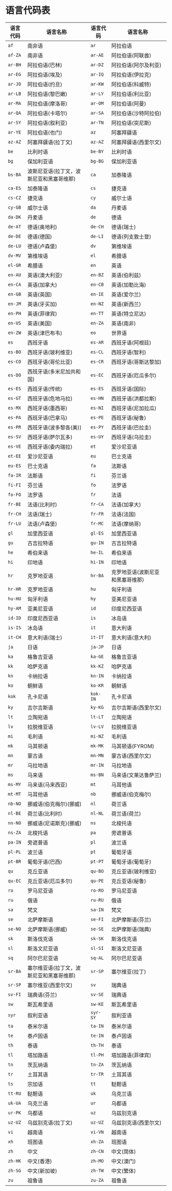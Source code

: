 # 语言代码表

| **语言代码** | **语言名称**                             | **语言代码** | **语言名称**                     |
| ------------ | ---------------------------------------- | ------------ | -------------------------------- |
| `af`         | 南非语                                   | `ar`         | 阿拉伯语                         |
| `af-ZA`      | 南非语                                   | `ar-AE`      | 阿拉伯语(阿联酋)                 |
| `ar-BH`      | 阿拉伯语(巴林)                           | `ar-DZ`      | 阿拉伯语(阿尔及利亚)             |
| `ar-EG`      | 阿拉伯语(埃及)                           | `ar-IQ`      | 阿拉伯语(伊拉克)                 |
| `ar-JO`      | 阿拉伯语(约旦)                           | `ar-KW`      | 阿拉伯语(科威特)                 |
| `ar-LB`      | 阿拉伯语(黎巴嫩)                         | `ar-LY`      | 阿拉伯语(利比亚)                 |
| `ar-MA`      | 阿拉伯语(摩洛哥)                         | `ar-OM`      | 阿拉伯语(阿曼)                   |
| `ar-QA`      | 阿拉伯语(卡塔尔)                         | `ar-SA`      | 阿拉伯语(沙特阿拉伯)             |
| `ar-SY`      | 阿拉伯语(叙利亚)                         | `ar-TN`      | 阿拉伯语(突尼斯)                 |
| `ar-YE`      | 阿拉伯语(也门)                           | `az`         | 阿塞拜疆语                       |
| `az-AZ`      | 阿塞拜疆语(拉丁文)                       | `az-AZ`      | 阿塞拜疆语(西里尔文)             |
| `be`         | 比利时语                                 | `be-BY`      | 比利时语                         |
| `bg`         | 保加利亚语                               | `bg-BG`      | 保加利亚语                       |
| `bs-BA`      | 波斯尼亚语(拉丁文，波斯尼亚和黑塞哥维那) | `ca`         | 加泰隆语                         |
| `ca-ES`      | 加泰隆语                                 | `cs`         | 捷克语                           |
| `cs-CZ`      | 捷克语                                   | `cy`         | 威尔士语                         |
| `cy-GB`      | 威尔士语                                 | `da`         | 丹麦语                           |
| `da-DK`      | 丹麦语                                   | `de`         | 德语                             |
| `de-AT`      | 德语(奥地利)                             | `de-CH`      | 德语(瑞士)                       |
| `de-DE`      | 德语(德国)                               | `de-LI`      | 德语(列支敦士登)                 |
| `de-LU`      | 德语(卢森堡)                             | `dv`         | 第维埃语                         |
| `dv-MV`      | 第维埃语                                 | `el`         | 希腊语                           |
| `el-GR`      | 希腊语                                   | `en`         | 英语                             |
| `en-AU`      | 英语(澳大利亚)                           | `en-BZ`      | 英语(伯利兹)                     |
| `en-CA`      | 英语(加拿大)                             | `en-CB`      | 英语(加勒比海)                   |
| `en-GB`      | 英语(英国)                               | `en-IE`      | 英语(爱尔兰)                     |
| `en-JM`      | 英语(牙买加)                             | `en-NZ`      | 英语(新西兰)                     |
| `en-PH`      | 英语(菲律宾)                             | `en-TT`      | 英语(特立尼达)                   |
| `en-US`      | 英语(美国)                               | `en-ZA`      | 英语(南非)                       |
| `en-ZW`      | 英语(津巴布韦)                           | `eo`         | 世界语                           |
| `es`         | 西班牙语                                 | `es-AR`      | 西班牙语(阿根廷)                 |
| `es-BO`      | 西班牙语(玻利维亚)                       | `es-CL`      | 西班牙语(智利)                   |
| `es-CO`      | 西班牙语(哥伦比亚)                       | `es-CR`      | 西班牙语(哥斯达黎加)             |
| `es-DO`      | 西班牙语(多米尼加共和国)                 | `es-EC`      | 西班牙语(厄瓜多尔)               |
| `es-ES`      | 西班牙语(传统)                           | `es-ES`      | 西班牙语(国际)                   |
| `es-GT`      | 西班牙语(危地马拉)                       | `es-HN`      | 西班牙语(洪都拉斯)               |
| `es-MX`      | 西班牙语(墨西哥)                         | `es-NI`      | 西班牙语(尼加拉瓜)               |
| `es-PA`      | 西班牙语(巴拿马)                         | `es-PE`      | 西班牙语(秘鲁)                   |
| `es-PR`      | 西班牙语(波多黎各(美))                   | `es-PY`      | 西班牙语(巴拉圭)                 |
| `es-SV`      | 西班牙语(萨尔瓦多)                       | `es-UY`      | 西班牙语(乌拉圭)                 |
| `es-VE`      | 西班牙语(委内瑞拉)                       | `et`         | 爱沙尼亚语                       |
| `et-EE`      | 爱沙尼亚语                               | `eu`         | 巴士克语                         |
| `eu-ES`      | 巴士克语                                 | `fa`         | 法斯语                           |
| `fa-IR`      | 法斯语                                   | `fi`         | 芬兰语                           |
| `fi-FI`      | 芬兰语                                   | `fo`         | 法罗语                           |
| `fo-FO`      | 法罗语                                   | `fr`         | 法语                             |
| `fr-BE`      | 法语(比利时)                             | `fr-CA`      | 法语(加拿大)                     |
| `fr-CH`      | 法语(瑞士)                               | `fr-FR`      | 法语(法国)                       |
| `fr-LU`      | 法语(卢森堡)                             | `fr-MC`      | 法语(摩纳哥)                     |
| `gl`         | 加里西亚语                               | `gl-ES`      | 加里西亚语                       |
| `gu`         | 古吉拉特语                               | `gu-IN`      | 古吉拉特语                       |
| `he`         | 希伯来语                                 | `he-IL`      | 希伯来语                         |
| `hi`         | 印地语                                   | `hi-IN`      | 印地语                           |
| `hr`         | 克罗地亚语                               | `hr-BA`      | 克罗地亚语(波斯尼亚和黑塞哥维那) |
| `hr-HR`      | 克罗地亚语                               | `hu`         | 匈牙利语                         |
| `hu-HU`      | 匈牙利语                                 | `hy`         | 亚美尼亚语                       |
| `hy-AM`      | 亚美尼亚语                               | `id`         | 印度尼西亚语                     |
| `id-ID`      | 印度尼西亚语                             | `is`         | 冰岛语                           |
| `is-IS`      | 冰岛语                                   | `it`         | 意大利语                         |
| `it-CH`      | 意大利语(瑞士)                           | `it-IT`      | 意大利语(意大利)                 |
| `ja`         | 日语                                     | `ja-JP`      | 日语                             |
| `ka`         | 格鲁吉亚语                               | `ka-GE`      | 格鲁吉亚语                       |
| `kk`         | 哈萨克语                                 | `kk-KZ`      | 哈萨克语                         |
| `kn`         | 卡纳拉语                                 | `kn-IN`      | 卡纳拉语                         |
| `ko`         | 朝鲜语                                   | `ko-KR`      | 朝鲜语                           |
| `kok`        | 孔卡尼语                                 | `kok-IN`     | 孔卡尼语                         |
| `ky`         | 吉尔吉斯语                               | `ky-KG`      | 吉尔吉斯语(西里尔文)             |
| `lt`         | 立陶宛语                                 | `lt-LT`      | 立陶宛语                         |
| `lv`         | 拉脱维亚语                               | `lv-LV`      | 拉脱维亚语                       |
| `mi`         | 毛利语                                   | `mi-NZ`      | 毛利语                           |
| `mk`         | 马其顿语                                 | `mk-MK`      | 马其顿语(FYROM)                  |
| `mn`         | 蒙古语                                   | `mn-MN`      | 蒙古语(西里尔文)                 |
| `mr`         | 马拉地语                                 | `mr-IN`      | 马拉地语                         |
| `ms`         | 马来语                                   | `ms-BN`      | 马来语(文莱达鲁萨兰)             |
| `ms-MY`      | 马来语(马来西亚)                         | `mt`         | 马耳他语                         |
| `mt-MT`      | 马耳他语                                 | `nb`         | 挪威语(伯克梅尔)                 |
| `nb-NO`      | 挪威语(伯克梅尔)(挪威)                   | `nl`         | 荷兰语                           |
| `nl-BE`      | 荷兰语(比利时)                           | `nl-NL`      | 荷兰语(荷兰)                     |
| `nn-NO`      | 挪威语(尼诺斯克)(挪威)                   | `ns`         | 北梭托语                         |
| `ns-ZA`      | 北梭托语                                 | `pa`         | 旁遮普语                         |
| `pa-IN`      | 旁遮普语                                 | `pl`         | 波兰语                           |
| `pl-PL`      | 波兰语                                   | `pt`         | 葡萄牙语                         |
| `pt-BR`      | 葡萄牙语(巴西)                           | `pt-PT`      | 葡萄牙语(葡萄牙)                 |
| `qu`         | 克丘亚语                                 | `qu-BO`      | 克丘亚语(玻利维亚)               |
| `qu-EC`      | 克丘亚语(厄瓜多尔)                       | `qu-PE`      | 克丘亚语(秘鲁)                   |
| `ro`         | 罗马尼亚语                               | `ro-RO`      | 罗马尼亚语                       |
| `ru`         | 俄语                                     | `ru-RU`      | 俄语                             |
| `sa`         | 梵文                                     | `sa-IN`      | 梵文                             |
| `se`         | 北萨摩斯语                               | `se-FI`      | 北萨摩斯语(芬兰)                 |
| `se-NO`      | 北萨摩斯语(挪威)                         | `se-SE`      | 北萨摩斯语(瑞典)                 |
| `sk`         | 斯洛伐克语                               | `sk-SK`      | 斯洛伐克语                       |
| `sl`         | 斯洛文尼亚语                             | `sl-SI`      | 斯洛文尼亚语                     |
| `sq`         | 阿尔巴尼亚语                             | `sq-AL`      | 阿尔巴尼亚语                     |
| `sr-BA`      | 塞尔维亚语(拉丁文，波斯尼亚和黑塞哥维那) | `sr-SP`      | 塞尔维亚(拉丁)                   |
| `sr-SP`      | 塞尔维亚(西里尔文)                       | `sv`         | 瑞典语                           |
| `sv-FI`      | 瑞典语(芬兰)                             | `sv-SE`      | 瑞典语                           |
| `sw`         | 斯瓦希里语                               | `sw-KE`      | 斯瓦希里语                       |
| `syr`        | 叙利亚语                                 | `syr-SY`     | 叙利亚语                         |
| `ta`         | 泰米尔语                                 | `ta-IN`      | 泰米尔语                         |
| `te`         | 泰卢固语                                 | `te-IN`      | 泰卢固语                         |
| `th`         | 泰语                                     | `th-TH`      | 泰语                             |
| `tl`         | 塔加路语                                 | `tl-PH`      | 塔加路语(菲律宾)                 |
| `tn`         | 茨瓦纳语                                 | `tn-ZA`      | 茨瓦纳语                         |
| `tr`         | 土耳其语                                 | `tr-TR`      | 土耳其语                         |
| `ts`         | 宗加语                                   | `tt`         | 鞑靼语                           |
| `tt-RU`      | 鞑靼语                                   | `uk`         | 乌克兰语                         |
| `uk-UA`      | 乌克兰语                                 | `ur`         | 乌都语                           |
| `ur-PK`      | 乌都语                                   | `uz`         | 乌兹别克语                       |
| `uz-UZ`      | 乌兹别克语(拉丁文)                       | `uz-UZ`      | 乌兹别克语(西里尔文)             |
| `vi`         | 越南语                                   | `vi-VN`      | 越南语                           |
| `xh`         | 班图语                                   | `xh-ZA`      | 班图语                           |
| `zh`         | 中文                                     | `zh-CN`      | 中文(简体)                       |
| `zh-HK`      | 中文(香港)                               | `zh-MO`      | 中文(澳门)                       |
| `zh-SG`      | 中文(新加坡)                             | `zh-TW`      | 中文(繁体)                       |
| `zu`         | 祖鲁语                                   | `zu-ZA`      | 祖鲁语                           |
